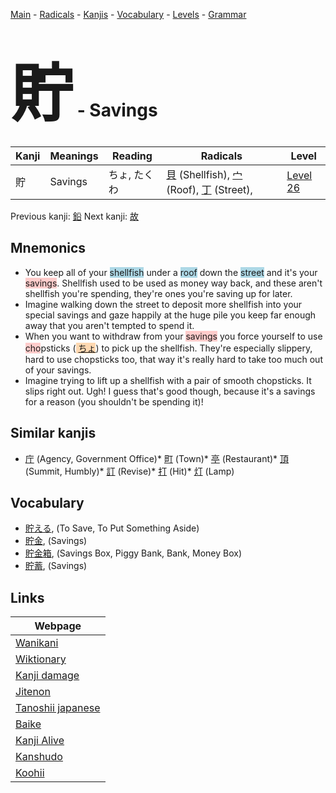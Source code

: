 <style> bigfont {font-size: 100px}</style>
[Main](../index.md) -
[Radicals](../radicals.md) -
[Kanjis](../kanjis.md) -
[Vocabulary](../vocabulary.md) -
[Levels](../levels.md) -
[Grammar](../grammar.md)
# <bigfont> 貯</bigfont> - Savings 

| Kanji | Meanings | Reading | Radicals | Level |
| --- | --- | --- | --- | --- |
| 貯 | Savings | ちょ, たくわ | [貝](../radicals/貝.md) (Shellfish), [宀](../radicals/宀.md) (Roof), [丁](../radicals/丁.md) (Street),  | [Level 26](../levels/wk_level26.md) |

Previous kanji: [鉛](鉛.md) Next kanji: [故](故.md) 

## Mnemonics
 * You keep all of your <span style="background-color:#ADD8E6"> shellfish</span> under a <span style="background-color:#ADD8E6"> roof</span> down the <span style="background-color:#ADD8E6"> street</span> and it's your <span style="background-color:#ffcccb"> savings</span>. Shellfish used to be used as money way back, and these aren't shellfish you're spending, they're ones you're saving up for later.
* Imagine walking down the street to deposit more shellfish into your special savings and gaze happily at the huge pile you keep far enough away that you aren't tempted to spend it.
* When you want to withdraw from your <span style="background-color:#ffcccb"> savings</span> you force yourself to use <span style="background-color:#ffcccb"> cho</span>psticks (<span style="background-color:#fed8b1"> [ちょ](https://jisho.org/search/ちょ)</span>) to pick up the shellfish. They're especially slippery, hard to use chopsticks too, that way it's really hard to take too much out of your savings.
* Imagine trying to lift up a shellfish with a pair of smooth chopsticks. It slips right out. Ugh! I guess that's good though, because it's a savings for a reason (you shouldn't be spending it)!


## Similar kanjis
 * [庁](庁.md) (Agency, Government Office)* [町](町.md) (Town)* [亭](亭.md) (Restaurant)* [頂](頂.md) (Summit, Humbly)* [訂](訂.md) (Revise)* [打](打.md) (Hit)* [灯](灯.md) (Lamp)


## Vocabulary
 * [貯える](../vocabulary/貯.md), (To Save, To Put Something Aside)
* [貯金](../vocabulary/貯.md), (Savings)
* [貯金箱](../vocabulary/貯.md), (Savings Box, Piggy Bank, Bank, Money Box)
* [貯蓄](../vocabulary/貯.md), (Savings)



## Links 

| Webpage |
| --- |
| [Wanikani          ](https://www.wanikani.com/kanji/貯) |
| [Wiktionary        ](https://en.wiktionary.org/wiki/貯) |
| [Kanji damage      ](http://www.kanjidamage.com/kanji/search?utf8=✓&q=貯) |
| [Jitenon           ](https://jitenon.com/kanji/貯) |
| [Tanoshii japanese ](https://www.tanoshiijapanese.com/dictionary/kanji.cfm?k=貯) |
| [Baike             ](https://baike.baidu.com/item/貯) |
| [Kanji Alive       ](https://app.kanjialive.com/貯) |
| [Kanshudo          ](https://www.kanshudo.com/searchmn?q=貯) |
| [Koohii            ](https://kanji.koohii.com/study/kanji/貯) |
